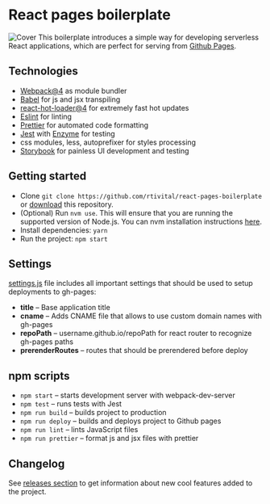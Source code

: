 # React pages boilerplate

![Cover](cover.png)
This boilerplate introduces a simple way for developing serverless React applications, which are perfect for serving from [Github Pages](https://pages.github.com/).

## Technologies

- [Webpack@4](https://webpack.js.org/) as module bundler
- [Babel](https://babeljs.io/) for js and jsx transpiling
- [react-hot-loader@4](https://github.com/gaearon/react-hot-loader) for extremely fast hot updates
- [Eslint](http://eslint.org/) for linting
- [Prettier](https://prettier.io/) for automated code formatting
- [Jest](https://facebook.github.io/jest/) with [Enzyme](http://airbnb.io/enzyme/) for testing
- css modules, less, autoprefixer for styles processing
- [Storybook](https://storybook.js.org/) for painless UI development and testing

## Getting started

- Clone `git clone https://github.com/rtivital/react-pages-boilerplate` or [download](https://github.com/rtivital/react-pages-boilerplate/archive/master.zip) this repository.
- (Optional) Run `nvm use`. This will ensure that you are running the supported version of Node.js. You can nvm installation instructions [here](https://github.com/creationix/nvm).
- Install dependencies: `yarn`
- Run the project: `npm start`

## Settings

[settings.js](./settings.js) file includes all important settings that should be used to setup deployments to gh-pages:

- **title** – Base application title
- **cname** – Adds CNAME file that allows to use custom domain names with gh-pages
- **repoPath** – username.github.io/repoPath for react router to recognize gh-pages paths
- **prerenderRoutes** – routes that should be prerendered before deploy

## npm scripts

- `npm start` – starts development server with webpack-dev-server
- `npm test` – runs tests with Jest
- `npm run build` – builds project to production
- `npm run deploy` – builds and deploys project to Github pages
- `npm run lint` – lints JavaScript files
- `npm run prettier` – format js and jsx files with prettier

## Changelog

See [releases section](https://github.com/rtivital/react-pages-boilerplate/releases/) to get information about new cool features added to the project.

